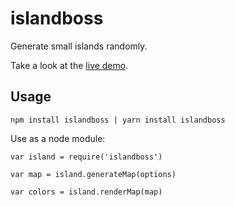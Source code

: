 # islandboss

Generate small islands randomly.

Take a look at the [live demo](https://gustavgb.github.io/noise-map-generator/).

## Usage

`npm install islandboss | yarn install islandboss`

Use as a node module:

```
var island = require('islandboss')

var map = island.generateMap(options)

var colors = island.renderMap(map)
```
